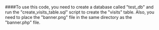 ####To use this code, you need to create a database called "test_db" and run the "create_visits_table.sql" script to create the "visits" table. Also, you need to place the "banner.png" file in the same directory as the "banner.php" file.
